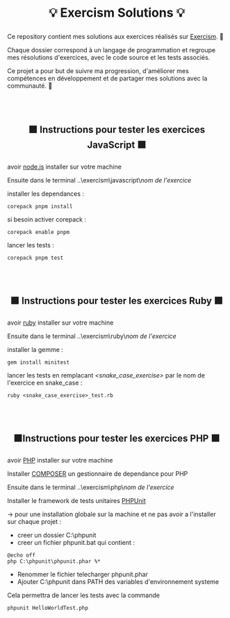 # <p align="center">💡 Exercism Solutions 💡 </p>

Ce repository contient mes solutions aux exercices réalisés sur [Exercism](https://exercism.org). 💪

Chaque dossier correspond à un langage de programmation et regroupe mes résolutions d'exercices, avec le code source et les tests associés.

Ce projet a pour but de suivre ma progression, d'améliorer mes compétences en développement et de partager mes solutions avec la communauté. 🚀

<br>
<br>

## <p align="center">  🟩 Instructions pour tester les exercices JavaScript 🟩 </p>

avoir [node.js](https://nodejs.org/en/download/) installer sur votre machine

Ensuite dans le terminal ..\exercism\javascript\\*nom de l'exercice*

installer les dependances :
```
corepack pnpm install
```

si besoin activer corepack :
```
corepack enable pnpm
```

lancer les tests :
```
corepack pnpm test
```

<br>
<br>

## <p align="center"> 🟩 Instructions pour tester les exercices Ruby 🟩 </p>

avoir [ruby](https://www.ruby-lang.org/en/documentation/installation/) installer sur votre machine

Ensuite dans le terminal ..\exercism\ruby\\*nom de l'exercice*

installer la gemme :
```
gem install minitest
```

lancer les tests en remplacant *<snake_case_exercise>* par le nom de l'exercice en snake_case :
```
ruby <snake_case_exercise>_test.rb
```

<br>
<br>

## <p align="center"> 🟩Instructions pour tester les exercices PHP 🟩 </p>

avoir [PHP](https://www.php.net/downloads.php) installer sur votre machine

Installer [COMPOSER](https://getcomposer.org/) un gestionnaire de dependance pour PHP

Ensuite dans le terminal ..\exercism\php\\*nom de l'exercice*

Installer le framework de tests unitaires [PHPUnit](https://phar.phpunit.de/)

→ pour une installation globale sur la machine et ne pas avoir a l'installer sur chaque projet :
- creer un dossier C:\phpunit
- creer un fichier phpunit.bat qui contient :
```batch
@echo off
php C:\phpunit\phpunit.phar %*
```
- Renommer le fichier telecharger phpunit.phar
- Ajouter C:\phpunit dans PATH des variables d'environnement systeme

Cela permettra de lancer les tests avec la commande
```
phpunit HelloWorldTest.php
```
